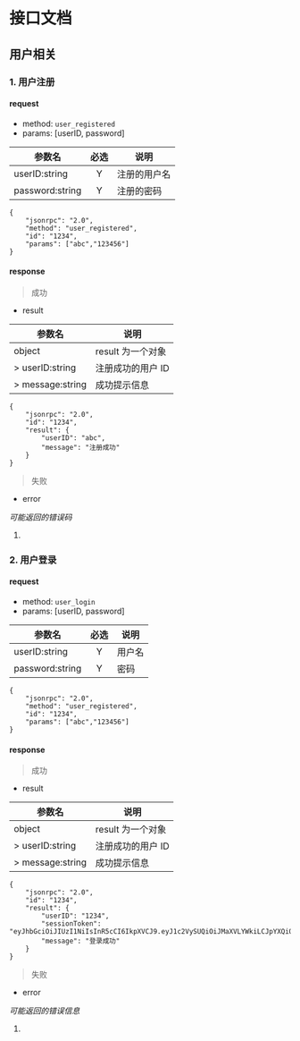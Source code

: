 # 接口文档

## 用户相关

### 1. 用户注册

#### request

- method: ```user_registered```
- params: [userID, password]

| 参数名 | 必选 | 说明 |
| --- | :---: | --- |
| userID:string | Y | 注册的用户名 |
| password:string | Y | 注册的密码 |

```
{
	"jsonrpc": "2.0",
	"method": "user_registered",
	"id": "1234",
	"params": ["abc","123456"]
}
```

#### response

> 成功

- result

| 参数名 | 说明 |
| --- | --- |
| object | result 为一个对象 |
| > userID:string | 注册成功的用户 ID |
| > message:string | 成功提示信息 |

```
{
    "jsonrpc": "2.0",
    "id": "1234",
    "result": {
        "userID": "abc",
        "message": "注册成功"
    }
}
```

> 失败

- error

*可能返回的错误码*

1. []()

### 2. 用户登录

#### request

- method: ```user_login```
- params: [userID, password]

| 参数名 | 必选 | 说明 |
| --- | :---: | --- |
| userID:string | Y | 用户名 |
| password:string | Y | 密码 |

```
{
	"jsonrpc": "2.0",
	"method": "user_registered",
	"id": "1234",
	"params": ["abc","123456"]
}
```

#### response

> 成功

- result

| 参数名 | 说明 |
| --- | --- |
| object | result 为一个对象 |
| > userID:string | 注册成功的用户 ID |
| > message:string | 成功提示信息 |

```
{
    "jsonrpc": "2.0",
    "id": "1234",
    "result": {
        "userID": "1234",
        "sessionToken": "eyJhbGciOiJIUzI1NiIsInR5cCI6IkpXVCJ9.eyJ1c2VySUQiOiJMaXVLYWkiLCJpYXQiOjE1MzEyMTgxMjh9.EFc5Q_YUkrU75k9rP5Ye3D4wTXrECZePYAMpi4mnNho",
        "message": "登录成功"
    }
}
```

> 失败

- error

*可能返回的错误信息*

1. []()
